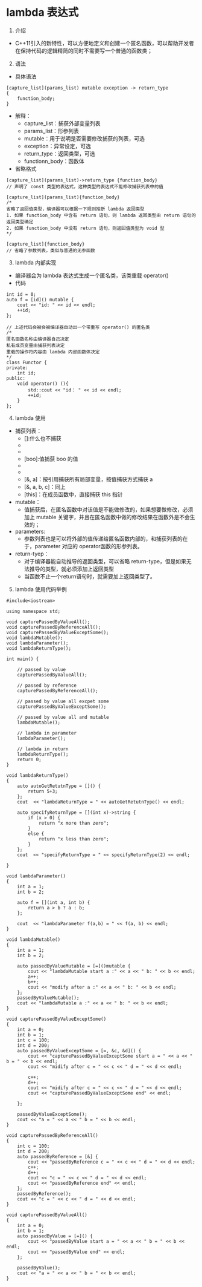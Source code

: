 # lambda 表达式

1. 介绍
+ C++11引入的新特性，可以方便地定义和创建一个匿名函数，可以帮助开发者在保持代码的逻辑精简的同时不需要写一个普通的函数类；

2. 语法
+ 具体语法
```
[capture_list](params_list) mutable exception -> return_type
{
    function_body;
}
```
+ 解释：
    + capture_list：捕获外部变量列表
    + params_list：形参列表
    + mutable：用于说明是否需要修改捕获的列表，可选
    + exception：异常设定，可选
    + return_type：返回类型，可选
    + functionn_body：函数体
+ 省略格式
```
[capture_list](params_list)->return_type {function_body}
// 声明了 const 类型的表达式，这种类型的表达式不能修改捕获列表中的值
```
```
[capture_list](params_list){function_body}
/*
省略了返回值类型，编译器可以根据一下规则推断 lambda 返回类型
1. 如果 function_body 中含有 return 语句，则 lambda 返回类型由 return 语句的返回类型确定
2. 如果 function_body 中没有 return 语句，则返回值类型为 void 型
*/
```
```
[capture_list]{function_body}
// 省略了参数列表，类似与普通的无参函数
```

3. lambda 内部实现
+ 编译器会为 lambda 表达式生成一个匿名类，该类重载 operator()
+ 代码
```
int id = 0;
auto f = [id]() mutable {
    cout << "id: " << id << endl;
    ++id;
};

// 上述代码会被会被编译器自动出一个带重写 operator() 的匿名类
/*
匿名函数名称由编译器自己决定
私有成员变量由捕获列表决定
重载的操作符内容由 lambda 内部函数体决定
*/
class Functor {
private:
    int id;
public:
    void operator() (){
        std::cout << "id： " << id << endl;
        ++id;
    }
};
```

4. lambda 使用
+ 捕获列表：
    + []:什么也不捕获
    + [=]: 按值的方式捕获所有变量
    + [&]: 按引用方式捕获所有变量
    + [boo]:值捕获 boo 的值
    + [=, &a]: 按值捕获所有局部变量，按引用捕获变量a。
    + [=, &a, &b, &c]:同上，
    + [&, a]：按引用捕获所有局部变量，按值捕获方式捕获 a
    + [&, a, b, c]：同上
    + [this]：在成员函数中，直接捕获 this 指针
+ mutable：
    + 值捕获后，在匿名函数中对该值是不能做修改的，如果想要做修改，必须加上 mutable 关键字，并且在匿名函数中做的修改结果在函数外是不会生效的；
+ parameters:
    + 参数列表也是可以将外部的值传递给匿名函数内部的，和捕获列表的在于，parameter 对应的 operator函数的形参列表。
+ return-tyep：
    + 对于编译器能自动推导的返回类型，可以省略 return-type，但是如果无法推导的类型，就必须添加上返回类型
    + 当函数不止一个return语句时，就需要加上返回类型了。

5. lambda 使用代码举例
```
#include<iostream>

using namespace std;

void capturePassedByValueAll();
void capturePassedByReferenceAll();
void capturePassedByValueExceptSome();
void lambdaMutable();
void lambdaParameter();
void lambdaReturnType();

int main() {

    // passed by value
    capturePassedByValueAll();

    // passed by reference
    capturePassedByReferenceAll();

    // passed by value all excpet some
    capturePassedByValueExceptSome();

    // passed by value all and mutable
    lambdaMutable();

    // lambda in parameter
    lambdaParameter();

    // lambda in return
    lambdaReturnType();
    return 0;
}

void lambdaReturnType()
{  
    auto autoGetRetutnType = []() {
        return 5+3;
    };
    cout  << "lambdaReturnType = " << autoGetRetutnType() << endl;

    auto specifyReturnType = [](int x)->string {
        if (x > 0) {
            return "x more than zero";
        }
        else {
            return "x less than zero";
        }
    };
    cout  << "specifyReturnType = " << specifyReturnType(2) << endl;

}

void lambdaParameter()
{
    int a = 1;
    int b = 2;
    
    auto f = [](int a, int b) {
        return a > b ? a : b;
    };

    cout  << "lambdaParameter f(a,b) = " << f(a, b) << endl;
}

void lambdaMutable()
{
    int a = 1;
    int b = 2;

    auto passedByValueMutable = [=]()mutable {
        cout << "lambdaMutable start a :" << a << " b: " << b << endl;
        a++;
        b++;
        cout << "modify after a :" << a << " b: " << b << endl;
    };
    passedByValueMutable();
    cout << "lambdaMutable a :" << a << " b: " << b << endl;
}

void capturePassedByValueExceptSome()
{
    int a = 0;
    int b = 1;
    int c = 100;
    int d = 200;
    auto passedByValueExceptSome = [=, &c, &d]() {
        cout << "capturePassedByValueExceptSome start a = " << a << " b = " << b << endl;
        cout << "midify after c = " << c << " d = " << d << endl;
        
        c++;
        d++;
        cout << "midify after c = " << c << " d = " << d << endl;
        cout << "capturePassedByValueExceptSome end" << endl;

    };

    passedByValueExceptSome();
    cout << "a = " << a << " b = " << b << endl;    
}

void capturePassedByReferenceAll()
{
    int c = 100;
    int d = 200;
    auto passedByReference = [&] {
        cout << "passedByReference c = " << c << " d = " << d << endl;
        c++;
        d++;
        cout << "c = " << c << " d = " << d << endl;
        cout << "passedByReference end" << endl;
    };
    passedByReference();
    cout << "c = " << c << " d = " << d << endl;
}

void capturePassedByValueAll()
{
    int a = 0;
    int b = 1;
    auto passedByValue = [=]() {
        cout << "passedByValue start a = " << a << " b = " << b << endl;
        cout << "passedByValue end" << endl;
    };

    passedByValue();
    cout << "a = " << a << " b = " << b << endl;
}
``` 